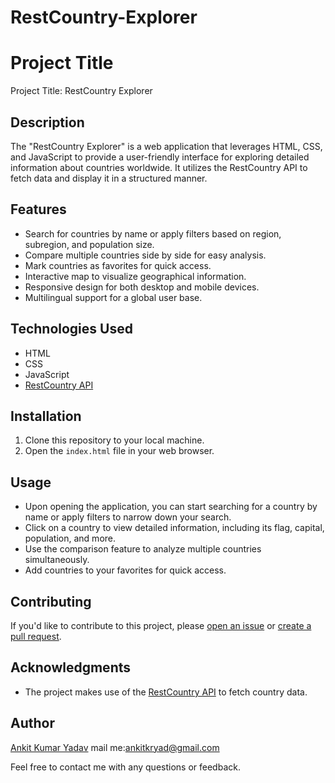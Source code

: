 # RestCountry-Explorer
# Project Title

Project Title: RestCountry Explorer

## Description

The "RestCountry Explorer" is a web application that leverages HTML, CSS, and JavaScript to provide a user-friendly interface for exploring detailed information about countries worldwide. It utilizes the RestCountry API to fetch data and display it in a structured manner.

## Features

- Search for countries by name or apply filters based on region, subregion, and population size.
- Compare multiple countries side by side for easy analysis.
- Mark countries as favorites for quick access.
- Interactive map to visualize geographical information.
- Responsive design for both desktop and mobile devices.
- Multilingual support for a global user base.

## Technologies Used

- HTML
- CSS
- JavaScript
- [RestCountry API](https://restcountries.com/)

## Installation

1. Clone this repository to your local machine.
2. Open the `index.html` file in your web browser.

## Usage

- Upon opening the application, you can start searching for a country by name or apply filters to narrow down your search.
- Click on a country to view detailed information, including its flag, capital, population, and more.
- Use the comparison feature to analyze multiple countries simultaneously.
- Add countries to your favorites for quick access.

 
## Contributing

If you'd like to contribute to this project, please [open an issue](https://github.com/Aki12-3/RestCountry/issues) or [create a pull request](https://github.com/Aki12-3/RestCountry/pulls).

 
## Acknowledgments

- The project makes use of the [RestCountry API]("https://restcountries.com/v3.1/name/") to fetch country data.

## Author

[Ankit Kumar Yadav](https://github.com/Aki12-3)
mail me:ankitkryad@gmail.com

Feel free to contact me with any questions or feedback.

 
